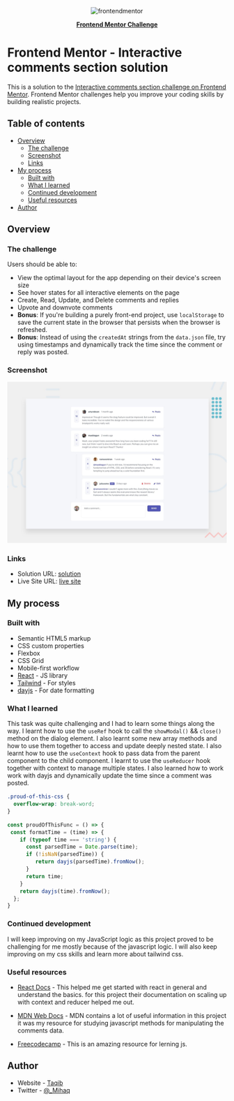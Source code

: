 <div align="center">
  <img src="https://www.frontendmentor.io/static/images/logo-mobile.svg" alt="frontendmentor" width="80">

  <p align="center">
    <a href="https://www.frontendmentor.io/challenges/crowdfunding-product-page-7uvcZe7ZR"><strong>Frontend Mentor Challenge</strong></a>
    <br />
  </p>
</div>

# Frontend Mentor - Interactive comments section solution

This is a solution to the [Interactive comments section challenge on Frontend Mentor](https://www.frontendmentor.io/challenges/interactive-comments-section-iG1RugEG9). Frontend Mentor challenges help you improve your coding skills by building realistic projects.

## Table of contents

- [Overview](#overview)
  - [The challenge](#the-challenge)
  - [Screenshot](#screenshot)
  - [Links](#links)
- [My process](#my-process)
  - [Built with](#built-with)
  - [What I learned](#what-i-learned)
  - [Continued development](#continued-development)
  - [Useful resources](#useful-resources)
- [Author](#author)

## Overview

### The challenge

Users should be able to:

- View the optimal layout for the app depending on their device's screen size
- See hover states for all interactive elements on the page
- Create, Read, Update, and Delete comments and replies
- Upvote and downvote comments
- **Bonus**: If you're building a purely front-end project, use `localStorage` to save the current state in the browser that persists when the browser is refreshed.
- **Bonus**: Instead of using the `createdAt` strings from the `data.json` file, try using timestamps and dynamically track the time since the comment or reply was posted.

### Screenshot

![design](./src/assets/desktop-preview.jpg)

### Links

- Solution URL: [solution](https://your-solution-url.com)
- Live Site URL: [live site](https://your-live-site-url.com)

## My process

### Built with

- Semantic HTML5 markup
- CSS custom properties
- Flexbox
- CSS Grid
- Mobile-first workflow
- [React](https://reactjs.org/) - JS library
- [Tailwind](https://tailwindcss.com/docs) - For styles
- [dayjs](https://day.js.org/) - For date formatting

### What I learned

This task was quite challenging and I had to learn some things along the way. I learnt how to use the `useRef` hook to call the `showModal()` && `close()` method on the dialog element. I also learnt some new array methods and how to use them together to access and update deeply nested state. I also learnt how to use the `useContext` hook to pass data from the parent component to the child component. I learnt to use the `useReducer` hook together with context to manage multiple states.
I also learned how to work work with dayjs and dynamically update the time since a comment was posted.

```css
.proud-of-this-css {
  overflow-wrap: break-word;
}
```

```js
const proudOfThisFunc = () => {
 const formatTime = (time) => {
    if (typeof time === 'string') {
      const parsedTime = Date.parse(time);
      if (!isNaN(parsedTime)) {
         return dayjs(parsedTime).fromNow();
      }
      return time;
    }
    return dayjs(time).fromNow();
  };
}
```

### Continued development

I will keep improving on my JavaScript logic as this project proved to be challenging for me mostly because of the javascript logic. I will also keep improving on my css skills and learn more about tailwind css.

### Useful resources

- [React Docs](https://react.dev/learn) - This helped me get started with react in general and understand the basics. for this project their documentation on scaling up with context and reducer helped me out.

- [MDN Web Docs](https://developer.mozilla.org/) - MDN contains a lot of useful information in this project it was my resource for studying javascript methods for manipulating the comments data.

- [Freecodecamp](https://www.freecodecamp.org/learn/javascript-algorithms-and-data-structures/) - This is an amazing resource for lerning js.

## Author

- Website - [Taqib](https://github.com/dom-iha)
- Twitter - [@_Mihaq](https://www.twitter.com/_mihaq)

